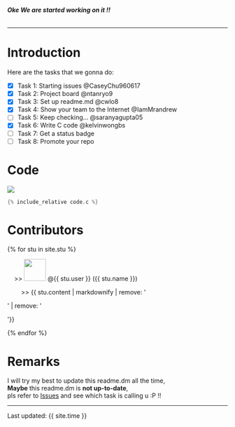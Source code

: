 ###### __Oke We are started working on it !!__   
-----------------------------------------  
  
# Introduction  
Here are the tasks that we gonna do:  
- [x] Task 1: Starting issues @CaseyChu960617  
- [x] Task 2: Project board @ntanryo9  
- [x] Task 3: Set up readme.md @cwlo8  
- [x] Task 4: Show your team to the Internet @IamMrandrew  
- [ ] Task 5: Keep checking... @saranyagupta05  
- [x] Task 6: Write C code @kelvinwongbs   
- [ ] Task 7: Get a status badge
- [ ] Task 8: Promote your repo
    
# Code
![](https://github.com/csci3251-2020/project-team-j/workflows/CodeOfteamJ/badge.svg)
```c
{% include_relative code.c %}
```
  
# Contributors  
{% for stu in site.stu %}
   <p>&nbsp;&nbsp;&nbsp;&nbsp;>> <img src="{{ stu.image }}" width="50" height="50"> @{{ stu.user }}&nbsp;({{ stu.name }})</p>
   <p>&nbsp;&nbsp;&nbsp;&nbsp;&nbsp;&nbsp;&nbsp;&nbsp;>> {{ stu.content | markdownify | remove: '<p>' | remove: '</p>'}}</p>
 {% endfor %}
  
# Remarks
I will try my best to update this readme.dm all the time,  
**Maybe** this readme.dm is **not up-to-date**,  
pls refer to [Issues](https://github.com/csci3251-2020/project-team-j/issues) and see which task is calling u :P !!

---
Last updated: {{ site.time }}
